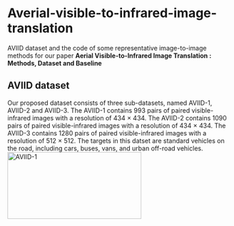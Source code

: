# Averial-visible-to-infrared-image-translation
AVIID dataset and the code of some representative image-to-image methods for our paper **Aerial Visible-to-Infrared Image Translation : Methods, Dataset and Baseline**
## AVIID dataset
Our proposed dataset consists of three sub-datasets, named AVIID-1, AVIID-2 and AVIID-3. The AVIID-1 contains 993 pairs of paired visible-infrared images with a resolution of 434 $\times$ 434. The AVIID-2 contains 1090 pairs of paired visible-infrared images with a resolution of 434 $\times$ 434. The AVIID-3 contains 1280 pairs of paired visible-infrared images with a resolution of 512 $\times$ 512. The targets in this datset are standard vehicles on the road, including cars, buses, vans, and urban off-road vehicles. 
<img src="[https://github.com/HeTingwei/ReadmeLearn/blob/master/avatar1.jpg](https://github.com/silver-hzh/Averial-visible-to-infrared-image-translation/blob/main/img/AVIID1.png)" width="300" height="150" alt="AVIID-1"/>

